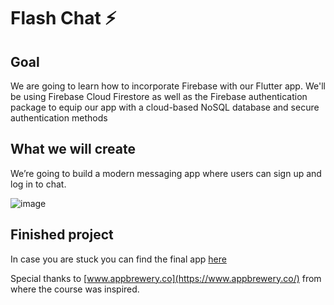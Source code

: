 # Flash Chat ⚡️

## Goal

We are going to learn how to incorporate Firebase with our Flutter app. We'll be using Firebase Cloud Firestore as well as the Firebase authentication package to equip our app with a cloud-based NoSQL database and secure authentication methods

## What we will create

We’re going to build a modern messaging app where users can sign up and log in to chat.

![image](https://user-images.githubusercontent.com/12469787/75607598-8274a980-5b01-11ea-9fc9-e8d9c033223e.png)

## Finished project
In case you are stuck you can find the final app [here](https://github.com/AdrianMuntean/flash-chat)


Special thanks to [www.appbrewery.co](https://www.appbrewery.co/) from where the course was inspired. 
